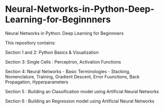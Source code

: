 # Neural-Networks-in-Python-Deep-Learning-for-Beginnners
Neural Networks in Python: Deep Learning for Beginnners

This repository contains:

Section 1 and  2: Python Basics & Visualization

Section 3: Single Cells :  Perceptron, Activation Functions

Section 4: Neural Networks - Basic Terminologies - Stacking,  Nomenclature, Training, Gradient Descent, Error Fuunctions, Back Propagation, Hyperparameters

Section 5 : Building an Classification model using Artificial Neural Networks

Section 6 : Building an Regression model using Artificial Neural Networks
